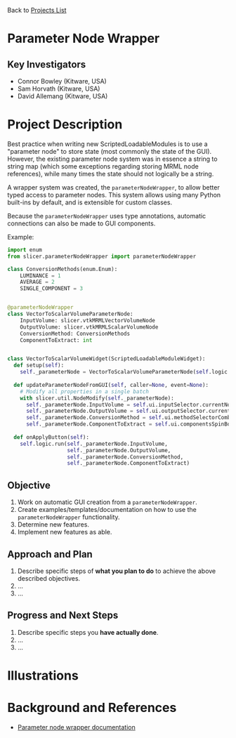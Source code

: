 Back to [Projects List](../../README.md#ProjectsList)

# Parameter Node Wrapper

## Key Investigators

- Connor Bowley (Kitware, USA)
- Sam Horvath (Kitware, USA)
- David Allemang (Kitware, USA)

# Project Description

Best practice when writing new ScriptedLoadableModules is to use a "parameter node" to store state (most commonly the state of the GUI). However, the existing parameter node system was in essence a string to string map (which some exceptions regarding storing MRML node references), while many times the state should not logically be a string.

A wrapper system was created, the `parameterNodeWrapper`, to allow better typed access to parameter nodes. This system allows using many Python built-ins by default, and is extensible for custom classes.

Because the `parameterNodeWrapper` uses type annotations, automatic connections can also be made to GUI components.

Example:

```py
import enum
from slicer.parameterNodeWrapper import parameterNodeWrapper

class ConversionMethods(enum.Enum):
    LUMINANCE = 1
    AVERAGE = 2
    SINGLE_COMPONENT = 3


@parameterNodeWrapper
class VectorToScalarVolumeParameterNode:
    InputVolume: slicer.vtkMRMLVectorVolumeNode
    OutputVolume: slicer.vtkMRMLScalarVolumeNode
    ConversionMethod: ConversionMethods
    ComponentToExtract: int


class VectorToScalarVolumeWidget(ScriptedLoadableModuleWidget):
  def setup(self):
    self._parameterNode = VectorToScalarVolumeParameterNode(self.logic.getParameterNode())
    
  def updateParameterNodeFromGUI(self, caller=None, event=None):
    # Modify all properties in a single batch
    with slicer.util.NodeModify(self._parameterNode):
      self._parameterNode.InputVolume = self.ui.inputSelector.currentNode()
      self._parameterNode.OutputVolume = self.ui.outputSelector.currentNode()
      self._parameterNode.ConversionMethod = self.ui.methodSelectorComboBox.currentData
      self._parameterNode.ComponentToExtract = self.ui.componentsSpinBox.value
    
  def onApplyButton(self):
    self.logic.run(self._parameterNode.InputVolume,
                   self._parameterNode.OutputVolume,
                   self._parameterNode.ConversionMethod,
                   self._parameterNode.ComponentToExtract)
```

## Objective

<!-- Describe here WHAT you would like to achieve (what you will have as end result). -->

1. Work on automatic GUI creation from a `parameterNodeWrapper`.
2. Create examples/templates/documentation on how to use the `parameterNodeWrapper` functionality.
3. Determine new features.
4. Implement new features as able.

## Approach and Plan

<!-- Describe here HOW you would like to achieve the objectives stated above. -->

1. Describe specific steps of **what you plan to do** to achieve the above described objectives.
1. ...
1. ...

## Progress and Next Steps

<!-- Update this section as you make progress, describing of what you have ACTUALLY DONE. If there are specific steps that you could not complete then you can describe them here, too. -->

1. Describe specific steps you **have actually done**.
1. ...
1. ...

# Illustrations

<!-- Add pictures and links to videos that demonstrate what has been accomplished.
![Description of picture](Example2.jpg)
![Some more images](Example2.jpg)
-->

# Background and References

- [Parameter node wrapper documentation](https://slicer.readthedocs.io/en/latest/developer_guide/parameter_nodes.html)
